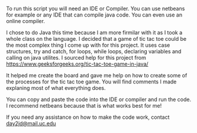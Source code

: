 To run this script you will need an IDE or Compiler. You can use netbeans for example or any IDE that can compile java code. You can even use an online compiler. 

I chose to do Java this time because I am more firmilar with it as I took a whole class on the language. I decided that a game of tic tac toe could be the most complex thing I
come up with for this project. It uses case structures, try and catch, for loops, while loops, declaring variables and calling on java utilites. I sourced help for this project from 
https://www.geeksforgeeks.org/tic-tac-toe-game-in-java/

It helped me create the board and gave me help on how to create some of the processes for the tic tac toe game. You will find comments I made explaning most of what
everything does.

You can copy and paste the code into the IDE or compiler and run the code. I recommend netbeans because that is what works best for me!

If you need any assistance on how to make the code work, contact day2jd@mail.uc.edu
